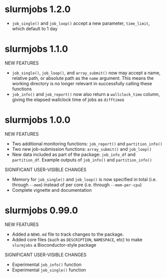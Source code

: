 # slurmjobs 1.2.0

* `job_single()` and `job_loop()` accept a new parameter, `time_limit`, which default to 1 day

# slurmjobs 1.1.0

NEW FEATURES

* `job_single()`, `job_loop()`, and `array_submit()` now may accept a name, relative path, or absolute path as the `name` argument. This means the working directory is no longer relevant in successfully calling these functions
* `job_info()` and `job_report()` now also return a `wallclock_time` column, giving the elapsed wallclock time of jobs as `difftime`s

# slurmjobs 1.0.0

NEW FEATURES

* Two additional monitoring functions: `job_report()` and `partition_info()`
* Two new job-submission functions: `array_submit()` and `job_loop()`
* New data included as part of the package: `job_info_df` and `partition_df`. Example outputs of `job_info()` and `partition_info()`

SIGNIFICANT USER-VISIBLE CHANGES

* Memory for `job_single()` and `job_loop()` is now specified in total (i.e. through `--mem`) instead of per core (i.e. through `--mem-per-cpu`)
* Complete vignette and documentation

# slurmjobs 0.99.0

NEW FEATURES

* Added a `NEWS.md` file to track changes to the package.
* Added core files (such as `DESCRIPTION`, `NAMESPACE`, etc) to make `slurmjobs` a Bioconductor-style package

SIGNIFICANT USER-VISIBLE CHANGES

* Experimental `job_info()` function
* Experimental `job_single()` function
